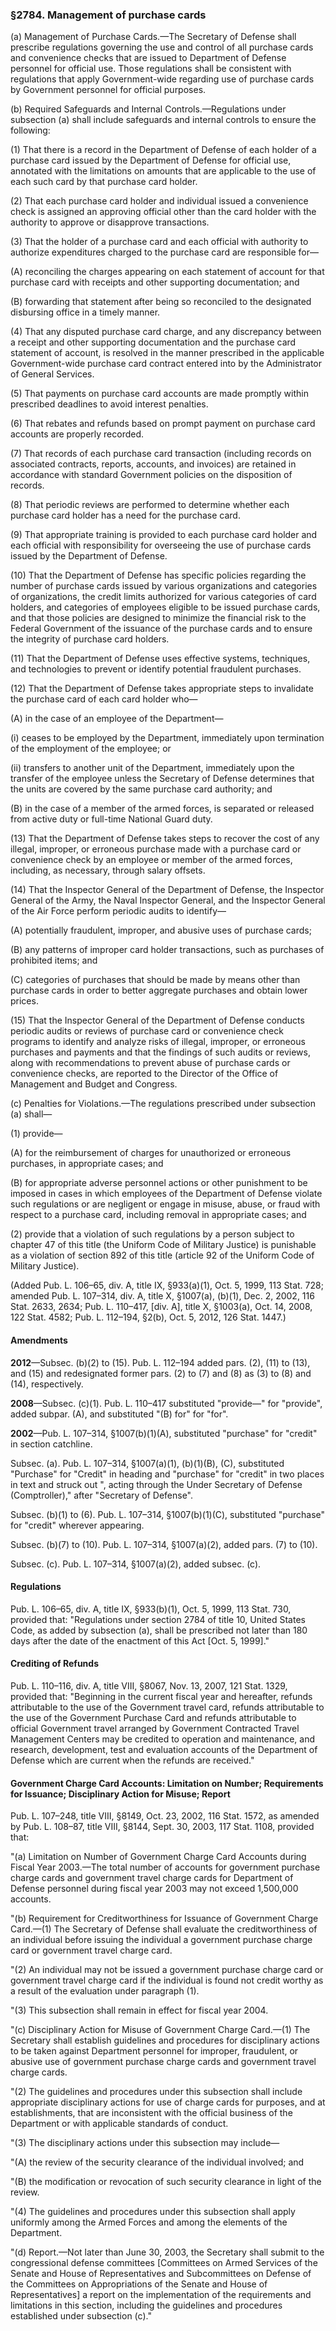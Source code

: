 ### §2784. Management of purchase cards ###

(a) Management of Purchase Cards.—The Secretary of Defense shall prescribe regulations governing the use and control of all purchase cards and convenience checks that are issued to Department of Defense personnel for official use. Those regulations shall be consistent with regulations that apply Government-wide regarding use of purchase cards by Government personnel for official purposes.

(b) Required Safeguards and Internal Controls.—Regulations under subsection (a) shall include safeguards and internal controls to ensure the following:

(1) That there is a record in the Department of Defense of each holder of a purchase card issued by the Department of Defense for official use, annotated with the limitations on amounts that are applicable to the use of each such card by that purchase card holder.

(2) That each purchase card holder and individual issued a convenience check is assigned an approving official other than the card holder with the authority to approve or disapprove transactions.

(3) That the holder of a purchase card and each official with authority to authorize expenditures charged to the purchase card are responsible for—

(A) reconciling the charges appearing on each statement of account for that purchase card with receipts and other supporting documentation; and

(B) forwarding that statement after being so reconciled to the designated disbursing office in a timely manner.

(4) That any disputed purchase card charge, and any discrepancy between a receipt and other supporting documentation and the purchase card statement of account, is resolved in the manner prescribed in the applicable Government-wide purchase card contract entered into by the Administrator of General Services.

(5) That payments on purchase card accounts are made promptly within prescribed deadlines to avoid interest penalties.

(6) That rebates and refunds based on prompt payment on purchase card accounts are properly recorded.

(7) That records of each purchase card transaction (including records on associated contracts, reports, accounts, and invoices) are retained in accordance with standard Government policies on the disposition of records.

(8) That periodic reviews are performed to determine whether each purchase card holder has a need for the purchase card.

(9) That appropriate training is provided to each purchase card holder and each official with responsibility for overseeing the use of purchase cards issued by the Department of Defense.

(10) That the Department of Defense has specific policies regarding the number of purchase cards issued by various organizations and categories of organizations, the credit limits authorized for various categories of card holders, and categories of employees eligible to be issued purchase cards, and that those policies are designed to minimize the financial risk to the Federal Government of the issuance of the purchase cards and to ensure the integrity of purchase card holders.

(11) That the Department of Defense uses effective systems, techniques, and technologies to prevent or identify potential fraudulent purchases.

(12) That the Department of Defense takes appropriate steps to invalidate the purchase card of each card holder who—

(A) in the case of an employee of the Department—

(i) ceases to be employed by the Department, immediately upon termination of the employment of the employee; or

(ii) transfers to another unit of the Department, immediately upon the transfer of the employee unless the Secretary of Defense determines that the units are covered by the same purchase card authority; and

(B) in the case of a member of the armed forces, is separated or released from active duty or full-time National Guard duty.

(13) That the Department of Defense takes steps to recover the cost of any illegal, improper, or erroneous purchase made with a purchase card or convenience check by an employee or member of the armed forces, including, as necessary, through salary offsets.

(14) That the Inspector General of the Department of Defense, the Inspector General of the Army, the Naval Inspector General, and the Inspector General of the Air Force perform periodic audits to identify—

(A) potentially fraudulent, improper, and abusive uses of purchase cards;

(B) any patterns of improper card holder transactions, such as purchases of prohibited items; and

(C) categories of purchases that should be made by means other than purchase cards in order to better aggregate purchases and obtain lower prices.

(15) That the Inspector General of the Department of Defense conducts periodic audits or reviews of purchase card or convenience check programs to identify and analyze risks of illegal, improper, or erroneous purchases and payments and that the findings of such audits or reviews, along with recommendations to prevent abuse of purchase cards or convenience checks, are reported to the Director of the Office of Management and Budget and Congress.

(c) Penalties for Violations.—The regulations prescribed under subsection (a) shall—

(1) provide—

(A) for the reimbursement of charges for unauthorized or erroneous purchases, in appropriate cases; and

(B) for appropriate adverse personnel actions or other punishment to be imposed in cases in which employees of the Department of Defense violate such regulations or are negligent or engage in misuse, abuse, or fraud with respect to a purchase card, including removal in appropriate cases; and

(2) provide that a violation of such regulations by a person subject to chapter 47 of this title (the Uniform Code of Military Justice) is punishable as a violation of section 892 of this title (article 92 of the Uniform Code of Military Justice).

(Added Pub. L. 106–65, div. A, title IX, §933(a)(1), Oct. 5, 1999, 113 Stat. 728; amended Pub. L. 107–314, div. A, title X, §1007(a), (b)(1), Dec. 2, 2002, 116 Stat. 2633, 2634; Pub. L. 110–417, [div. A], title X, §1003(a), Oct. 14, 2008, 122 Stat. 4582; Pub. L. 112–194, §2(b), Oct. 5, 2012, 126 Stat. 1447.)

#### Amendments ####

**2012**—Subsec. (b)(2) to (15). Pub. L. 112–194 added pars. (2), (11) to (13), and (15) and redesignated former pars. (2) to (7) and (8) as (3) to (8) and (14), respectively.

**2008**—Subsec. (c)(1). Pub. L. 110–417 substituted "provide—" for "provide", added subpar. (A), and substituted "(B) for" for "for".

**2002**—Pub. L. 107–314, §1007(b)(1)(A), substituted "purchase" for "credit" in section catchline.

Subsec. (a). Pub. L. 107–314, §1007(a)(1), (b)(1)(B), (C), substituted "Purchase" for "Credit" in heading and "purchase" for "credit" in two places in text and struck out ", acting through the Under Secretary of Defense (Comptroller)," after "Secretary of Defense".

Subsec. (b)(1) to (6). Pub. L. 107–314, §1007(b)(1)(C), substituted "purchase" for "credit" wherever appearing.

Subsec. (b)(7) to (10). Pub. L. 107–314, §1007(a)(2), added pars. (7) to (10).

Subsec. (c). Pub. L. 107–314, §1007(a)(2), added subsec. (c).

#### Regulations ####

Pub. L. 106–65, div. A, title IX, §933(b)(1), Oct. 5, 1999, 113 Stat. 730, provided that: "Regulations under section 2784 of title 10, United States Code, as added by subsection (a), shall be prescribed not later than 180 days after the date of the enactment of this Act [Oct. 5, 1999]."

#### Crediting of Refunds ####

Pub. L. 110–116, div. A, title VIII, §8067, Nov. 13, 2007, 121 Stat. 1329, provided that: "Beginning in the current fiscal year and hereafter, refunds attributable to the use of the Government travel card, refunds attributable to the use of the Government Purchase Card and refunds attributable to official Government travel arranged by Government Contracted Travel Management Centers may be credited to operation and maintenance, and research, development, test and evaluation accounts of the Department of Defense which are current when the refunds are received."

#### Government Charge Card Accounts: Limitation on Number; Requirements for Issuance; Disciplinary Action for Misuse; Report ####

Pub. L. 107–248, title VIII, §8149, Oct. 23, 2002, 116 Stat. 1572, as amended by Pub. L. 108–87, title VIII, §8144, Sept. 30, 2003, 117 Stat. 1108, provided that:

"(a) Limitation on Number of Government Charge Card Accounts during Fiscal Year 2003.—The total number of accounts for government purchase charge cards and government travel charge cards for Department of Defense personnel during fiscal year 2003 may not exceed 1,500,000 accounts.

"(b) Requirement for Creditworthiness for Issuance of Government Charge Card.—(1) The Secretary of Defense shall evaluate the creditworthiness of an individual before issuing the individual a government purchase charge card or government travel charge card.

"(2) An individual may not be issued a government purchase charge card or government travel charge card if the individual is found not credit worthy as a result of the evaluation under paragraph (1).

"(3) This subsection shall remain in effect for fiscal year 2004.

"(c) Disciplinary Action for Misuse of Government Charge Card.—(1) The Secretary shall establish guidelines and procedures for disciplinary actions to be taken against Department personnel for improper, fraudulent, or abusive use of government purchase charge cards and government travel charge cards.

"(2) The guidelines and procedures under this subsection shall include appropriate disciplinary actions for use of charge cards for purposes, and at establishments, that are inconsistent with the official business of the Department or with applicable standards of conduct.

"(3) The disciplinary actions under this subsection may include—

"(A) the review of the security clearance of the individual involved; and

"(B) the modification or revocation of such security clearance in light of the review.

"(4) The guidelines and procedures under this subsection shall apply uniformly among the Armed Forces and among the elements of the Department.

"(d) Report.—Not later than June 30, 2003, the Secretary shall submit to the congressional defense committees [Committees on Armed Services of the Senate and House of Representatives and Subcommittees on Defense of the Committees on Appropriations of the Senate and House of Representatives] a report on the implementation of the requirements and limitations in this section, including the guidelines and procedures established under subsection (c)."